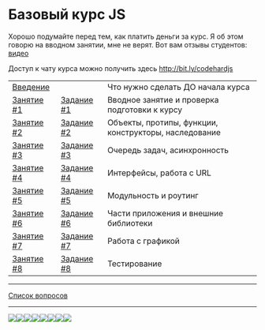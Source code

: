 # Базовый курс JS

Хорошо подумайте перед тем, как платить деньги за курс. Я об этом говорю на вводном занятии, мне не верят. Вот вам отзывы студентов: [видео](https://www.youtube.com/watch?v=5r9kr_He3q0&list=PLX3Jlot18dp7R9Tg0ccN02Pc3NTYzjcat)

Доступ к чату курса можно получить здесь http://bit.ly/codehardjs


|                                                                                   	|                                                                            	|                                                       	|
|-----------------------------------------------------------------------------------	|----------------------------------------------------------------------------	|-------------------------------------------------------	|
| [Введение](https://github.com/vvscode/js--base-course/tree/master/00)             	|                                                                            	| Что нужно сделать ДО начала курса                     	|
| [Занятие #1](https://rawgit.com/vvscode/js--base-course/master/01/cls/index.html) 	| [Задание #1](https://github.com/vvscode/js--base-course/tree/master/01/ht) 	| Вводное занятие и проверка подготовки к курсу         	|
| [Занятие #2](https://rawgit.com/vvscode/js--base-course/master/02/cls/index.html) 	| [Задание #2](https://github.com/vvscode/js--base-course/tree/master/02/ht) 	| Объекты, протипы, функции, конструкторы, наследование 	|
| [Занятие #3](https://rawgit.com/vvscode/js--base-course/master/03/cls/index.html) 	| [Задание #3](https://github.com/vvscode/js--base-course/tree/master/03/ht) 	| Очередь задач, асинхронность 	|
| [Занятие #4](https://rawgit.com/vvscode/js--base-course/master/04/cls/index.html) 	| [Задание #4](https://github.com/vvscode/js--base-course/tree/master/04/ht) 	| Интерфейсы, работа с URL	|
| [Занятие #5](https://rawgit.com/vvscode/js--base-course/master/05/cls/index.html) 	| [Задание #5](https://github.com/vvscode/js--base-course/tree/master/05/ht) 	| Модульность и роутинг	|
| [Занятие #6](https://rawgit.com/vvscode/js--base-course/master/06/cls/index.html) 	| [Задание #6](https://github.com/vvscode/js--base-course/tree/master/06/ht) 	| Части приложения и внешние библиотеки	|
| [Занятие #7](https://rawgit.com/vvscode/js--base-course/master/07/cls/index.html) 	| [Задание #7](https://github.com/vvscode/js--base-course/tree/master/07/ht) 	| Работа с графикой	|
| [Занятие #8](https://rawgit.com/vvscode/js--base-course/master/08/cls/index.html) 	| [Задание #8](https://github.com/vvscode/js--base-course/tree/master/08/ht) 	| Тестирование	|
---

[Список вопросов](https://rawgit.com/vvscode/js--base-course/master/questions/index.html)

--- 

[![](https://sourcerer.io/fame/vvscode/vvscode/js--base-course/images/0)](https://sourcerer.io/fame/vvscode/vvscode/js--base-course/links/0)[![](https://sourcerer.io/fame/vvscode/vvscode/js--base-course/images/1)](https://sourcerer.io/fame/vvscode/vvscode/js--base-course/links/1)[![](https://sourcerer.io/fame/vvscode/vvscode/js--base-course/images/2)](https://sourcerer.io/fame/vvscode/vvscode/js--base-course/links/2)[![](https://sourcerer.io/fame/vvscode/vvscode/js--base-course/images/3)](https://sourcerer.io/fame/vvscode/vvscode/js--base-course/links/3)[![](https://sourcerer.io/fame/vvscode/vvscode/js--base-course/images/4)](https://sourcerer.io/fame/vvscode/vvscode/js--base-course/links/4)[![](https://sourcerer.io/fame/vvscode/vvscode/js--base-course/images/5)](https://sourcerer.io/fame/vvscode/vvscode/js--base-course/links/5)[![](https://sourcerer.io/fame/vvscode/vvscode/js--base-course/images/6)](https://sourcerer.io/fame/vvscode/vvscode/js--base-course/links/6)[![](https://sourcerer.io/fame/vvscode/vvscode/js--base-course/images/7)](https://sourcerer.io/fame/vvscode/vvscode/js--base-course/links/7)
